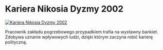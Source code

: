 Kariera Nikosia Dyzmy 2002 
=============
[![Kariera Nikosia Dyzmy 2002 ](http://vidos.pl/images/player.gif)](http://vidos.pl/kariera-nikosia-dyzmy-2002)

 Pracownik zakładu pogrzebowego przypadkiem trafia na wystawny bankiet. Zdobywa uznanie wpływowych ludzi, dzięki którym zaczyna robić karierę polityczną.
